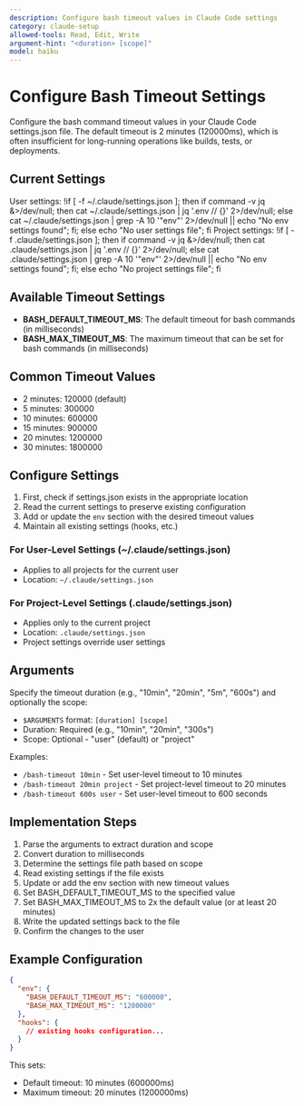 ```yaml
---
description: Configure bash timeout values in Claude Code settings
category: claude-setup
allowed-tools: Read, Edit, Write
argument-hint: "<duration> [scope]"
model: haiku
---
```


# Configure Bash Timeout Settings

Configure the bash command timeout values in your Claude Code settings.json file. The default timeout is 2 minutes (120000ms), which is often insufficient for long-running operations like builds, tests, or deployments.

## Current Settings

User settings: !if [ -f ~/.claude/settings.json ]; then if command -v jq &>/dev/null; then cat ~/.claude/settings.json | jq '.env // {}' 2>/dev/null; else cat ~/.claude/settings.json | grep -A 10 '"env"' 2>/dev/null || echo "No env settings found"; fi; else echo "No user settings file"; fi
Project settings: !if [ -f .claude/settings.json ]; then if command -v jq &>/dev/null; then cat .claude/settings.json | jq '.env // {}' 2>/dev/null; else cat .claude/settings.json | grep -A 10 '"env"' 2>/dev/null || echo "No env settings found"; fi; else echo "No project settings file"; fi

## Available Timeout Settings

- **BASH_DEFAULT_TIMEOUT_MS**: The default timeout for bash commands (in milliseconds)
- **BASH_MAX_TIMEOUT_MS**: The maximum timeout that can be set for bash commands (in milliseconds)

## Common Timeout Values

- 2 minutes: 120000 (default)
- 5 minutes: 300000
- 10 minutes: 600000
- 15 minutes: 900000
- 20 minutes: 1200000
- 30 minutes: 1800000

## Configure Settings

1. First, check if settings.json exists in the appropriate location
2. Read the current settings to preserve existing configuration
3. Add or update the `env` section with the desired timeout values
4. Maintain all existing settings (hooks, etc.)

### For User-Level Settings (~/.claude/settings.json)
- Applies to all projects for the current user
- Location: `~/.claude/settings.json`

### For Project-Level Settings (.claude/settings.json)
- Applies only to the current project
- Location: `.claude/settings.json`
- Project settings override user settings

## Arguments

Specify the timeout duration (e.g., "10min", "20min", "5m", "600s") and optionally the scope:
- `$ARGUMENTS` format: `[duration] [scope]`
- Duration: Required (e.g., "10min", "20min", "300s")
- Scope: Optional - "user" (default) or "project"

Examples:
- `/bash-timeout 10min` - Set user-level timeout to 10 minutes
- `/bash-timeout 20min project` - Set project-level timeout to 20 minutes
- `/bash-timeout 600s user` - Set user-level timeout to 600 seconds

## Implementation Steps

1. Parse the arguments to extract duration and scope
2. Convert duration to milliseconds
3. Determine the settings file path based on scope
4. Read existing settings if the file exists
5. Update or add the env section with new timeout values
6. Set BASH_DEFAULT_TIMEOUT_MS to the specified value
7. Set BASH_MAX_TIMEOUT_MS to 2x the default value (or at least 20 minutes)
8. Write the updated settings back to the file
9. Confirm the changes to the user

## Example Configuration

```json
{
  "env": {
    "BASH_DEFAULT_TIMEOUT_MS": "600000",
    "BASH_MAX_TIMEOUT_MS": "1200000"
  },
  "hooks": {
    // existing hooks configuration...
  }
}
```

This sets:
- Default timeout: 10 minutes (600000ms)
- Maximum timeout: 20 minutes (1200000ms)